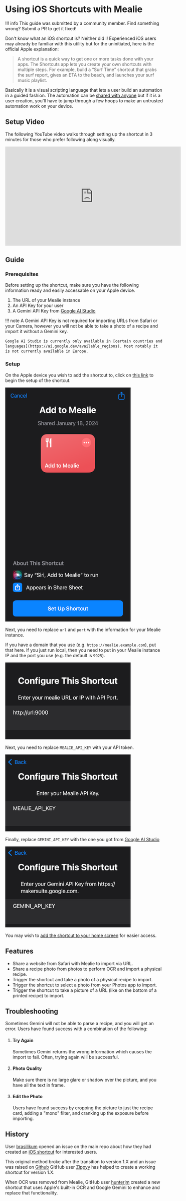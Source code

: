 # Using iOS Shortcuts with Mealie

!!! info
    This guide was submitted by a community member. Find something wrong? Submit a PR to get it fixed!

Don't know what an iOS shortcut is? Neither did I! Experienced iOS users may already be familiar with this utility but for the uninitiated, here is the official Apple explanation:

> A shortcut is a quick way to get one or more tasks done with your apps. The Shortcuts app lets you create your own shortcuts with multiple steps. For example, build a “Surf Time” shortcut that grabs the surf report, gives an ETA to the beach, and launches your surf music playlist.

Basically it is a visual scripting language that lets a user build an automation in a guided fashion. The automation can be [shared with anyone](https://www.icloud.com/shortcuts/94aa272af5ff4d2c8fe5e13a946f89a9) but if it is a user creation, you'll have to jump through a few hoops to make an untrusted automation work on your device.

## Setup Video

The following YouTube video walks through setting up the shortcut in 3 minutes for those who prefer following along visually.

<iframe width="560" height="315" src="https://www.youtube.com/embed/XZk6S1MVUrE?si=HGH07RbK-Ip_1qFz" title="YouTube video player" frameborder="0" allow="accelerometer; autoplay; clipboard-write; encrypted-media; gyroscope; picture-in-picture; web-share" allowfullscreen></iframe>

## Guide

### Prerequisites

Before setting up the shortcut, make sure you have the following information ready and easily accessable on your Apple device.

1. The URL of your Mealie instance
2. An API Key for your user
3. A Gemini API Key from [Google AI Studio](https://makersuite.google.com)

!!! note
    A Gemini API Key is not required for importing URLs from Safari or your Camera, however you will not be able to take a photo of a recipe and import it without a Gemini key.

    Google AI Studio is currently only available in [certain countries and languages](https://ai.google.dev/available_regions). Most notably it is not currently available in Europe.

### Setup

On the Apple device you wish to add the shortcut to, click on [this link](https://www.icloud.com/shortcuts/94aa272af5ff4d2c8fe5e13a946f89a9) to begin the setup of the shortcut.

![screenshot](../../assets/img/ios/setup.png)

Next, you need to replace `url` and `port` with the information for your Mealie instance.

If you have a domain that you use (e.g. `https://mealie.example.com`), put that here. If you just run local, then you need to put in your Mealie instance IP and the port you use (e.g. the default is `9925`).

![screenshot](../../assets/img/ios/url.png)

Next, you need to replace `MEALIE_API_KEY` with your API token.

![screenshot](../../assets/img/ios/api.png)

Finally, replace `GEMINI_API_KEY` with the one you got from [Google AI Studio](https://makersuite.google.com)

![screenshot](../../assets/img/ios/gemini.png)

You may wish to [add the shortcut to your home screen](https://support.apple.com/guide/shortcuts/add-a-shortcut-to-the-home-screen-apd735880972/ios) for easier access.

## Features

- Share a website from Safari with Mealie to import via URL.
- Share a recipe photo from photos to perform OCR and import a physical recipe.
- Trigger the shortcut and take a photo of a physical recipe to import.
- Trigger the shortcut to select a photo from your Photos app to import.
- Trigger the shortcut to take a picture of a URL (like on the bottom of a printed recipe) to import.

## Troubleshooting

Sometimes Gemini will not be able to parse a recipe, and you will get an error. Users have found success with a combination of the following:

1. #### Try Again
   Sometimes Gemini returns the wrong information which causes the import to fail. Often, trying again will be successful.

2. #### Photo Quality
   Make sure there is no large glare or shadow over the picture, and you have all the text in frame.

3. #### Edit the Photo
   Users have found success by cropping the picture to just the recipe card, adding a "mono" filter, and cranking up the exposure before importing.

## History

User [brasilikum](https://github.com/brasilikum) opened an issue on the main repo about how they had created an [iOS shortcut](https://github.com/mealie-recipes/mealie/issues/103) for interested users.

This original method broke after the transition to version 1.X and an issue was raised on [Github](https://github.com/mealie-recipes/mealie/issues/2092) GitHub user [Zippyy](https://github.com/zippyy) has helped to create a working shortcut for version 1.X.

When OCR was removed from Mealie, GitHub user [hunterjm](https://github.com/zippyy) created a new shortcut that uses Apple's built-in OCR and Google Gemini to enhance and replace that functionality.
